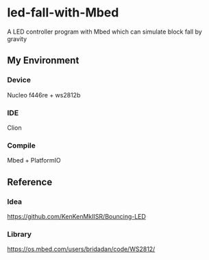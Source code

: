 # led-fall-with-Mbed
A LED controller program with Mbed which can simulate block fall by gravity

## My Environment
### Device
Nucleo f446re + ws2812b

### IDE
Clion

### Compile
Mbed + PlatformIO

## Reference
### Idea
https://github.com/KenKenMkIISR/Bouncing-LED
### Library
https://os.mbed.com/users/bridadan/code/WS2812/
